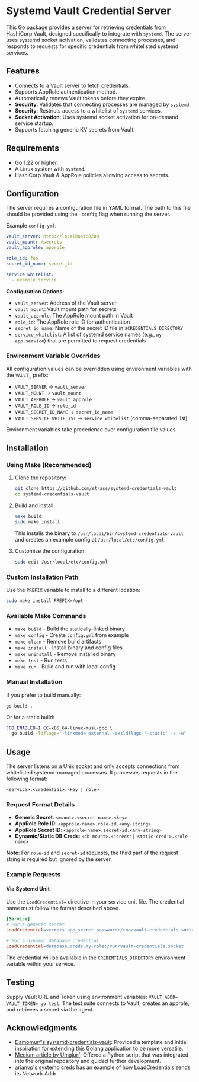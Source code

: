# Systemd Vault Credential Server

This Go package provides a server for retrieving credentials from HashiCorp Vault, designed specifically to integrate with `systemd`. The server uses systemd socket activation, validates connecting processes, and responds to requests for specific credentials from whitelisted systemd services.

## Features

- Connects to a Vault server to fetch credentials.
- Supports AppRole authentication method.
- Automatically renews Vault tokens before they expire.
- **Security**: Validates that connecting processes are managed by `systemd`.
- **Security**: Restricts access to a whitelist of `systemd` services.
- **Socket Activation**: Uses systemd socket activation for on-demand service startup.
- Supports fetching generic KV secrets from Vault.

## Requirements

- Go 1.22 or higher.
- A Linux system with `systemd`.
- HashiCorp Vault & AppRole policies allowing access to secrets.

## Configuration

The server requires a configuration file in YAML format. The path to this file should be provided using the `-config` flag when running the server.

Example `config.yml`:

```yaml
vault_server: http://localhost:8200
vault_mount: /secrets
vault_approle: approle

role_id: foo
secret_id_name: secret_id

service_whitelist:
  - example.service
```

**Configuration Options:**

- `vault_server`: Address of the Vault server
- `vault_mount`: Vault mount path for secrets
- `vault_approle`: The AppRole mount path in Vault
- `role_id`: The AppRole role ID for authentication
- `secret_id_name`: Name of the secret ID file in `$CREDENTIALS_DIRECTORY`
- `service_whitelist`: A list of systemd service names (e.g., `my-app.service`) that are permitted to request credentials

### Environment Variable Overrides

All configuration values can be overridden using environment variables with the `VAULT_` prefix:

- `VAULT_SERVER` → `vault_server`
- `VAULT_MOUNT` → `vault_mount`
- `VAULT_APPROLE` → `vault_approle`
- `VAULT_ROLE_ID` → `role_id`
- `VAULT_SECRET_ID_NAME` → `secret_id_name`
- `VAULT_SERVICE_WHITELIST` → `service_whitelist` (comma-separated list)

Environment variables take precedence over configuration file values.

## Installation

### Using Make (Recommended)

1. Clone the repository:

   ```sh
   git clone https://github.com/strass/systemd-credentials-vault
   cd systemd-credentials-vault
   ```

2. Build and install:

   ```sh
   make build
   sudo make install
   ```

   This installs the binary to `/usr/local/bin/systemd-credentials-vault` and creates an example config at `/usr/local/etc/config.yml`.

3. Customize the configuration:

   ```sh
   sudo edit /usr/local/etc/config.yml
   ```

### Custom Installation Path

Use the `PREFIX` variable to install to a different location:

```sh
sudo make install PREFIX=/opt
```

### Available Make Commands

- `make build` - Build the statically-linked binary
- `make config` - Create `config.yml` from example
- `make clean` - Remove build artifacts
- `make install` - Install binary and config files
- `make uninstall` - Remove installed binary
- `make test` - Run tests
- `make run` - Build and run with local config

### Manual Installation

If you prefer to build manually:

```sh
go build .
```

Or for a static build:

```sh
CGO_ENABLED=1 CC=x86_64-linux-musl-gcc \
  go build -ldflags="-linkmode external -extldflags '-static' -s -w"
```

## Usage

The server listens on a Unix socket and only accepts connections from whitelisted systemd-managed processes. It processes requests in the following format:

```
<service>.<credential>.<key | role>
```

### Request Format Details

- **Generic Secret**: `<mount>.<secret-name>.<key>`
- **AppRole Role ID**: `<approle-name>.role-id.<any-string>`
- **AppRole Secret ID**: `<approle-name>.secret-id.<any-string>`
- **Dynamic/Static DB Creds**: `<db-mount>.<'creds'|'static-cred'>.<role-name>`

**Note**: For `role-id` and `secret-id` requests, the third part of the request string is required but ignored by the server.

### Example Requests

#### Via Systemd Unit

Use the `LoadCredential=` directive in your service unit file. The credential name must follow the format described above.

```ini
[Service]
# For a generic secret
LoadCredential=secrets.app_secret.password:/run/vault-credentials.socket

# For a dynamic database credential
LoadCredential=database.creds.my-role:/run/vault-credentials.socket
```

The credential will be available in the `CREDENTIALS_DIRECTORY` environment variable within your service.

## Testing

Supply Vault URL and Token using environment variables: `VAULT_ADDR= VAULT_TOKEN= go test`. The test suite connects to Vault, creates an approle, and retrieves a secret via the agent.

## Acknowledgments

- [Damomurf's systemd-credentials-vault](https://github.com/damomurf/systemd-credentials-vault): Provided a template and initial inspiration for extending this Golang application to be more versatile.
- [Medium article by Umglurf](https://medium.com/@umglurf/using-systemd-credentials-to-pass-secrets-from-hashicorp-vault-to-systemd-services-928f0e804518): Offered a Python script that was integrated into the original repository and guided further development.
- [arianvp's systemd creds](https://github.com/arianvp/systemd-creds) has an example of how LoadCredentials sends its Network Addr
